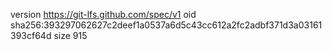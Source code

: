 version https://git-lfs.github.com/spec/v1
oid sha256:393297062627c2deef1a0537a6d5c43cc612a2fc2adbf371d3a03161393cf64d
size 915
